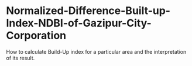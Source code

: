 # Normalized-Difference-Built-up-Index-NDBI-of-Gazipur-City-Corporation
How to calculate Build-Up index for a particular area and the interpretation of its result.
